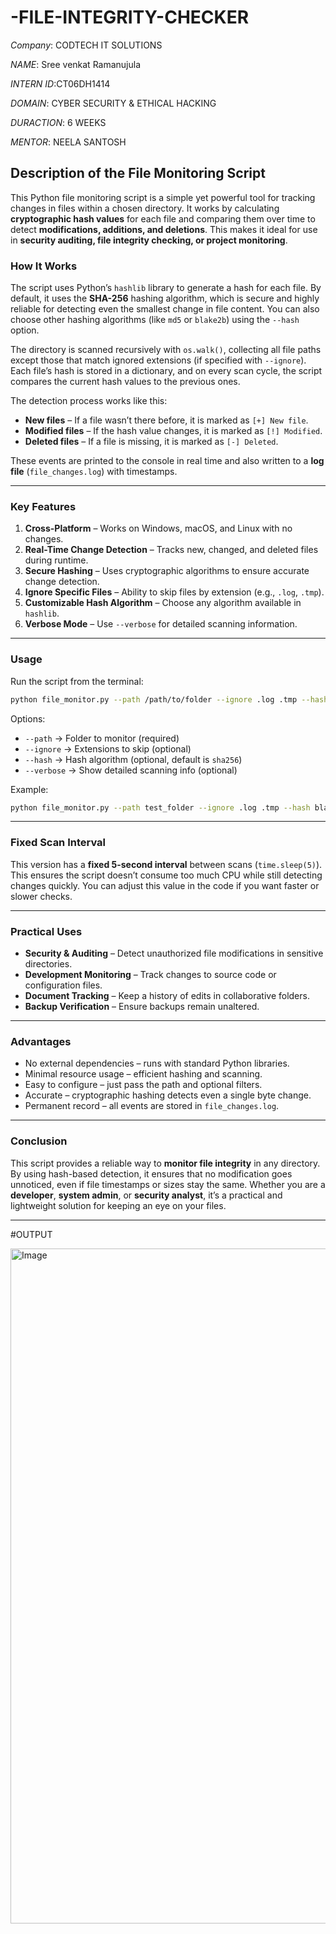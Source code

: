 # -FILE-INTEGRITY-CHECKER

*Company*: CODTECH IT SOLUTIONS

*NAME*: Sree venkat Ramanujula

*INTERN ID*:CT06DH1414

*DOMAIN*: CYBER SECURITY & ETHICAL HACKING

*DURACTION*: 6 WEEKS

*MENTOR*: NEELA SANTOSH

## **Description of the File Monitoring Script**

This Python file monitoring script is a simple yet powerful tool for tracking changes in files within a chosen directory. It works by calculating **cryptographic hash values** for each file and comparing them over time to detect **modifications, additions, and deletions**. This makes it ideal for use in **security auditing, file integrity checking, or project monitoring**.

### **How It Works**

The script uses Python’s `hashlib` library to generate a hash for each file. By default, it uses the **SHA-256** hashing algorithm, which is secure and highly reliable for detecting even the smallest change in file content. You can also choose other hashing algorithms (like `md5` or `blake2b`) using the `--hash` option.

The directory is scanned recursively with `os.walk()`, collecting all file paths except those that match ignored extensions (if specified with `--ignore`). Each file’s hash is stored in a dictionary, and on every scan cycle, the script compares the current hash values to the previous ones.

The detection process works like this:

* **New files** – If a file wasn’t there before, it is marked as `[+] New file`.
* **Modified files** – If the hash value changes, it is marked as `[!] Modified`.
* **Deleted files** – If a file is missing, it is marked as `[-] Deleted`.

These events are printed to the console in real time and also written to a **log file** (`file_changes.log`) with timestamps.

---

### **Key Features**

1. **Cross-Platform** – Works on Windows, macOS, and Linux with no changes.
2. **Real-Time Change Detection** – Tracks new, changed, and deleted files during runtime.
3. **Secure Hashing** – Uses cryptographic algorithms to ensure accurate change detection.
4. **Ignore Specific Files** – Ability to skip files by extension (e.g., `.log`, `.tmp`).
5. **Customizable Hash Algorithm** – Choose any algorithm available in `hashlib`.
6. **Verbose Mode** – Use `--verbose` for detailed scanning information.

---

### **Usage**

Run the script from the terminal:

```bash
python file_monitor.py --path /path/to/folder --ignore .log .tmp --hash sha256
```

Options:

* `--path` → Folder to monitor (required)
* `--ignore` → Extensions to skip (optional)
* `--hash` → Hash algorithm (optional, default is `sha256`)
* `--verbose` → Show detailed scanning info (optional)

Example:

```bash
python file_monitor.py --path test_folder --ignore .log .tmp --hash blake2b --verbose
```

---

### **Fixed Scan Interval**

This version has a **fixed 5-second interval** between scans (`time.sleep(5)`). This ensures the script doesn’t consume too much CPU while still detecting changes quickly. You can adjust this value in the code if you want faster or slower checks.

---

### **Practical Uses**

* **Security & Auditing** – Detect unauthorized file modifications in sensitive directories.
* **Development Monitoring** – Track changes to source code or configuration files.
* **Document Tracking** – Keep a history of edits in collaborative folders.
* **Backup Verification** – Ensure backups remain unaltered.

---

### **Advantages**

* No external dependencies – runs with standard Python libraries.
* Minimal resource usage – efficient hashing and scanning.
* Easy to configure – just pass the path and optional filters.
* Accurate – cryptographic hashing detects even a single byte change.
* Permanent record – all events are stored in `file_changes.log`.

---

### **Conclusion**

This script provides a reliable way to **monitor file integrity** in any directory. By using hash-based detection, it ensures that no modification goes unnoticed, even if file timestamps or sizes stay the same. Whether you are a **developer**, **system admin**, or **security analyst**, it’s a practical and lightweight solution for keeping an eye on your files.

---

#OUTPUT

<img width="1920" height="1080" alt="Image" src="https://github.com/user-attachments/assets/12874ed5-7a47-41d6-8446-e23eb942354f" />
